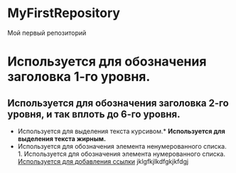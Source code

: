 # MyFirstRepository
Мой первый репозиторий
# Используется для обозначения заголовка 1-го уровня.
## Используется для обозначения заголовка 2-го уровня, и так вплоть до 6-го уровня.
*	Используется для выделения текста курсивом.* 
  	**Используется для выделения текста жирным.** 
   * Используется для обозначения элемента ненумерованного списка. 
    1.	Используется для обозначения элемента нумерованного списка. 
      [Используется для добавления ссылки](https://yandex.ru)
      jklgfkjlkdfgkjkfdgj